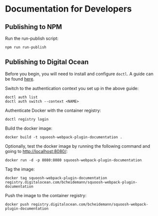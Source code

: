 # Documentation for Developers

## Publishing to NPM

Run the run-publish script:

`npm run run-publish`

## Publishing to Digital Ocean

Before you begin, you will need to install and configure `doctl`. A guide can be found [here](https://docs.digitalocean.com/reference/doctl/how-to/install/).

Switch to the authentication context you set up in the above guide:

```
doctl auth list
doctl auth switch --context <NAME>
```

Authenticate Docker with the container registry:

`doctl registry login`

Build the docker image:

`docker build -t squoosh-webpack-plugin-documentation .`

Optionally, test the docker image by running the following command and going to [http://localhost:8080/](http://localhost:8080/):

`docker run -d -p 8080:8080 squoosh-webpack-plugin-documentation`

Tag the image:

`docker tag squoosh-webpack-plugin-documentation registry.digitalocean.com/bcheidemann/squoosh-webpack-plugin-documentation`

Push the image to the container registry:

`docker push registry.digitalocean.com/bcheidemann/squoosh-webpack-plugin-documentation`